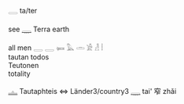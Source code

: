 𓇿 ta/ter  

see [𓇾](𓇾) Terra earth  

  all men   𓇿  𓇿  𓍃  𓅓  𓏛  𓀀  𓁐  𓏪  
tautan todos  
Teutonen  
totality  

[𓊵](𓊵) Tautaphteis ⇔ Länder3/country3 [𓇾](𓇾)  tai' 窄 zhǎi  